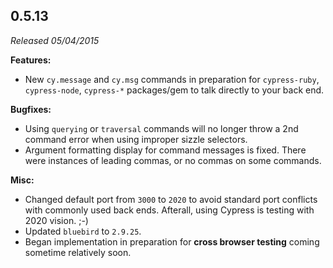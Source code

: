 ## 0.5.13

_Released 05/04/2015_

**Features:**

- New `cy.message` and `cy.msg` commands in preparation for `cypress-ruby`,
  `cypress-node`, `cypress-*` packages/gem to talk directly to your back end.

**Bugfixes:**

- Using `querying` or `traversal` commands will no longer throw a 2nd command
  error when using improper sizzle selectors.
- Argument formatting display for command messages is fixed. There were
  instances of leading commas, or no commas on some commands.

**Misc:**

- Changed default port from `3000` to `2020` to avoid standard port conflicts
  with commonly used back ends. Afterall, using Cypress is testing with 2020
  vision. ;-)
- Updated `bluebird` to `2.9.25`.
- Began implementation in preparation for **cross browser testing** coming
  sometime relatively soon.
